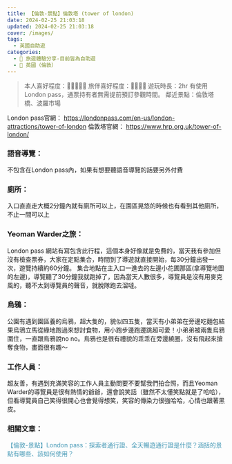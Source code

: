```yaml
---
title: 【倫敦-景點】倫敦塔 (tower of london)
date: 2024-02-25 21:03:18
updated: 2024-02-25 21:03:18
cover: /images/
tags:
  - 英國自助遊
categories: 
  - 🌴 旅遊體驗分享-目前皆為自助遊
  - 🥥 英國（倫敦） 
---
```

>本人喜好程度：🌝🌝🌝🌝🌛 旅伴喜好程度：🌝🌝🌝🌝
遊玩時長：2hr
有使用London pass，通票持有者無需提前預訂參觀時間。
鄰近景點：倫敦塔橋、波羅市場

<!-- more -->

London pass官網：
https://londonpass.com/en-us/london-attractions/tower-of-london
倫敦塔官網：
https://www.hrp.org.uk/tower-of-london/

### 語音導覽：
不包含在London pass內，如果有想要聽語音導覽的話要另外付費
### 廁所：
入口直直走大概2分鐘內就有廁所可以上，在園區晃悠的時候也有看到其他廁所，不止一間可以上
### Yeoman Warder之旅：
London pass 網站有寫包含此行程，這個本身好像就是免費的，當天我有參加但沒有檢查票券，大家在定點集合，時間到了導遊就直接開始，每30分鐘出發一次，遊覽持續約60分鐘。
集合地點在主入口一進去的左邊小花圃那區(拿導覽地圖的左邊)，導覽聽了30分鐘我就跑掉了，因為當天人數很多，導覽員是沒有用麥克風的，聽不太到導覽員的聲音，就脫隊跑去溜噠。
### 烏鴉：
公園有遇到園區養的烏鴉，超大隻的，貌似四五隻，當天有小弟弟在旁邊吃麵包結果烏鴉立馬從綠地跑過來想討食物，用小跑步邊跑邊跳超可愛！小弟弟被兩隻烏鴉圍住，一直跟烏鴉說no no。烏鴉也是很有禮貌的乖乖在旁邊繞圈，沒有飛起來搶奪食物，畫面很有趣～
### 工作人員：
超友善，有遇到充滿笑容的工作人員主動問要不要幫我們拍合照，而且Yeoman Warder的導覽員是很有熱情的爺爺，還會說笑話（雖然不太懂笑點就是了哈哈），但看導覽員自己笑得很開心也會覺得想笑，笑容的傳染力很強哈哈，心情也跟著黑皮。

### 相關文章：
<font color=#4599B6>【倫敦-景點】London pass：探索者通行證、全天暢遊通行證是什麼？涵括的景點有哪些、該如何使用？</font> 